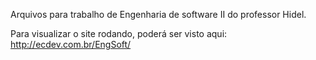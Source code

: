 Arquivos para trabalho de Engenharia de software II do professor Hidel.

Para visualizar o site rodando, poderá ser visto aqui: http://ecdev.com.br/EngSoft/
